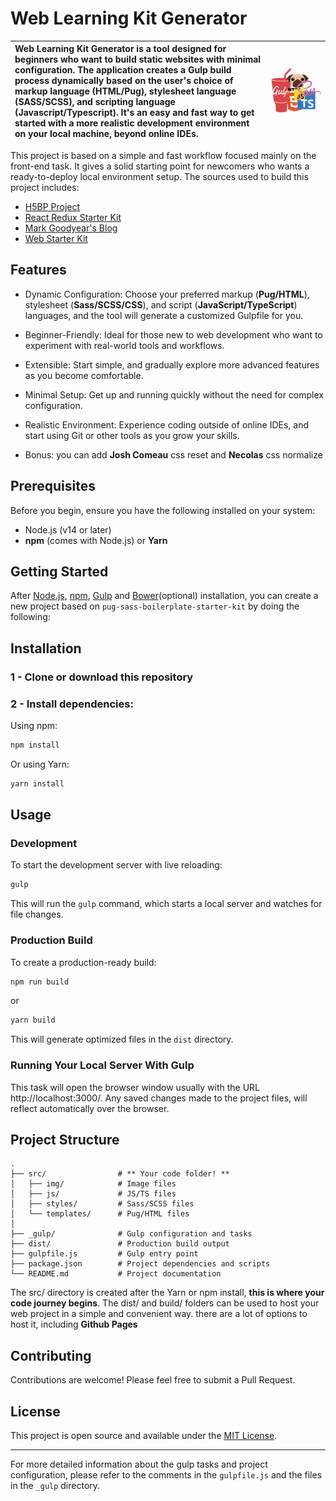 # Web Learning Kit Generator

| Web Learning Kit Generator is a tool designed for beginners who want to build static websites with minimal configuration. The application creates a Gulp build process dynamically based on the user's choice of markup language (HTML/Pug), stylesheet language (SASS/SCSS), and scripting language (Javascript/Typescript). It's an easy and fast way to get started with a more realistic development environment on your local machine, beyond online IDEs. | ![Logo](./_gulp/logo.png) |
|:---------------------------------------------------------------------------------------------------------------------------------------------------------------------------------------------------------------------------------------------------------------------------------------------------------------------------------------------------------------------------------------|:-------------------------:|


This project is based on a simple and fast workflow focused mainly on the front-end task. It gives a solid starting point for newcomers who wants a ready-to-deploy local environment setup. The sources used to build this project includes:

  * [H5BP Project](https://github.com/h5bp/html5-boilerplate)
  * [React Redux Starter Kit](https://github.com/davezuko/react-redux-starter-kit)
  * [Mark Goodyear's Blog](https://markgoodyear.com/2014/01/getting-started-with-gulp/)
  * [Web Starter Kit](https://github.com/google/web-starter-kit)

## Features

  * Dynamic Configuration: Choose your preferred markup (**Pug/HTML**), stylesheet (**Sass/SCSS/CSS**), and script (**JavaScript/TypeScript**) languages, and the tool will generate a customized Gulpfile for you.
  
  * Beginner-Friendly: Ideal for those new to web development who want to experiment with real-world tools and workflows.
  
  * Extensible: Start simple, and gradually explore more advanced features as you become comfortable.
  
  * Minimal Setup: Get up and running quickly without the need for complex configuration.
  
  * Realistic Environment: Experience coding outside of online IDEs, and start using Git or other tools as you grow your skills.

  * Bonus: you can add **Josh Comeau** css reset and **Necolas** css normalize

## Prerequisites

Before you begin, ensure you have the following installed on your system:

* Node.js (v14 or later)
* **npm** (comes with Node.js) or **Yarn**

## Getting Started

After [Node.js](https://nodejs.org/en/download/), [npm](https://docs.npmjs.com/getting-started/installing-node), [Gulp](https://github.com/gulpjs/gulp/blob/master/docs/getting-started.md) and [Bower](https://bower.io/#install-bower)(optional) installation, you can create a new project based on `pug-sass-boilerplate-starter-kit` by doing the following:

## Installation

### 1 - Clone or download this repository

### 2 - Install dependencies:

Using npm:
```bash
npm install
```

Or using Yarn:
```bash
yarn install
```

## Usage

### Development

To start the development server with live reloading:

```bash
gulp
```

This will run the `gulp` command, which starts a local server and watches for file changes.

### Production Build

To create a production-ready build:

```bash
npm run build
```
or
```bash
yarn build
```

This will generate optimized files in the `dist` directory.

### Running Your Local Server With Gulp

This task will open the browser window usually with the URL http://localhost:3000/. Any saved changes made to the project files, will reflect automatically over the browser.

## Project Structure

```
.
├── src/                # ** Your code folder! **
│   ├── img/            # Image files
│   ├── js/             # JS/TS files
│   ├── styles/         # Sass/SCSS files
│   └── templates/      # Pug/HTML files
│   
├── _gulp/              # Gulp configuration and tasks
├── dist/               # Production build output
├── gulpfile.js         # Gulp entry point
├── package.json        # Project dependencies and scripts
└── README.md           # Project documentation
```
The src/ directory is created after the Yarn or npm install, **this is where your code journey begins**. The dist/ and build/ folders can be used to host your web project in a simple and convenient way. there are a lot of options to host it, including **Github Pages**

## Contributing

Contributions are welcome! Please feel free to submit a Pull Request.

## License

This project is open source and available under the [MIT License](LICENSE).

---

For more detailed information about the gulp tasks and project configuration, please refer to the comments in the `gulpfile.js` and the files in the `_gulp` directory.
